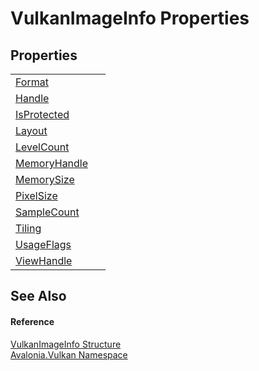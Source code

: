# VulkanImageInfo Properties




## Properties
<table>
<tr>
<td><a href="P_Avalonia_Vulkan_VulkanImageInfo_Format">Format</a></td>
<td> </td>
</tr>
<tr>
<td><a href="P_Avalonia_Vulkan_VulkanImageInfo_Handle">Handle</a></td>
<td> </td>
</tr>
<tr>
<td><a href="P_Avalonia_Vulkan_VulkanImageInfo_IsProtected">IsProtected</a></td>
<td> </td>
</tr>
<tr>
<td><a href="P_Avalonia_Vulkan_VulkanImageInfo_Layout">Layout</a></td>
<td> </td>
</tr>
<tr>
<td><a href="P_Avalonia_Vulkan_VulkanImageInfo_LevelCount">LevelCount</a></td>
<td> </td>
</tr>
<tr>
<td><a href="P_Avalonia_Vulkan_VulkanImageInfo_MemoryHandle">MemoryHandle</a></td>
<td> </td>
</tr>
<tr>
<td><a href="P_Avalonia_Vulkan_VulkanImageInfo_MemorySize">MemorySize</a></td>
<td> </td>
</tr>
<tr>
<td><a href="P_Avalonia_Vulkan_VulkanImageInfo_PixelSize">PixelSize</a></td>
<td> </td>
</tr>
<tr>
<td><a href="P_Avalonia_Vulkan_VulkanImageInfo_SampleCount">SampleCount</a></td>
<td> </td>
</tr>
<tr>
<td><a href="P_Avalonia_Vulkan_VulkanImageInfo_Tiling">Tiling</a></td>
<td> </td>
</tr>
<tr>
<td><a href="P_Avalonia_Vulkan_VulkanImageInfo_UsageFlags">UsageFlags</a></td>
<td> </td>
</tr>
<tr>
<td><a href="P_Avalonia_Vulkan_VulkanImageInfo_ViewHandle">ViewHandle</a></td>
<td> </td>
</tr>
</table>

## See Also


#### Reference
<a href="T_Avalonia_Vulkan_VulkanImageInfo">VulkanImageInfo Structure</a>  
<a href="N_Avalonia_Vulkan">Avalonia.Vulkan Namespace</a>  

